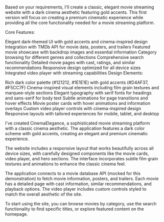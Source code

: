 Based on your requirements, I'll create a classic, elegant movie streaming website with a dark cinema aesthetic featuring gold accents. This first version will focus on creating a premium cinematic experience while providing all the core functionality needed for a movie streaming platform.

Core Features:

Elegant dark-themed UI with gold accents and cinema-inspired design
Integration with TMDb API for movie data, posters, and trailers
Featured movie showcase with backdrop images and essential information
Category browsing for different genres and collections
Comprehensive search functionality
Detailed movie pages with cast, ratings, and similar recommendations
Responsive design optimized for all device sizes
Integrated video player with streaming capabilities
Design Elements:

Rich dark color palette (#121212, #1E1E1E) with gold accents (#D4AF37, #F5CC7F)
Cinema-inspired visual elements including film grain textures and marquee-style sections
Elegant typography with serif fonts for headings and sans-serif for body text
Subtle animations for page transitions and hover effects
Movie poster cards with hover animations and information overlays
Custom video player controls with cinema-inspired design
Responsive layouts with tailored experiences for mobile, tablet, and desktop


I've created CinemaElegance, a sophisticated movie streaming platform with a classic cinema aesthetic. The application features a dark color scheme with gold accents, creating an elegant and premium cinematic experience.

The website includes a responsive layout that works beautifully across all device sizes, with carefully designed components like the movie cards, video player, and hero sections. The interface incorporates subtle film grain textures and animations to enhance the classic cinema feel.

The application connects to a movie database API (mocked for this demonstration) to fetch movie information, posters, and trailers. Each movie has a detailed page with cast information, similar recommendations, and playback options. The video player includes custom controls styled to match the overall aesthetic of the site.

To start using the site, you can browse movies by category, use the search functionality to find specific titles, or explore featured content on the homepage.
